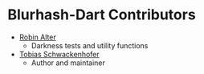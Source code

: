 # Blurhash-Dart Contributors

* [Robin Alter](https://github.com/robin-alter)
  * Darkness tests and utility functions
* [Tobias Schwackenhofer](https://github.com/justacid)
  * Author and maintainer
